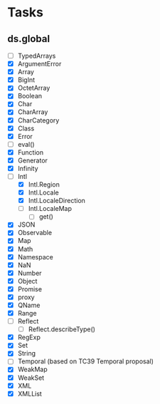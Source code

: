 # Tasks

## ds.global

- [ ] TypedArrays
- [x] ArgumentError
- [x] Array
- [x] BigInt
- [x] OctetArray
- [x] Boolean
- [x] Char
- [x] CharArray
- [x] CharCategory
- [x] Class
- [x] Error
- [ ] eval()
- [x] Function
- [x] Generator
- [x] Infinity
- [ ] Intl
  - [x] Intl.Region
  - [x] Intl.Locale
  - [x] Intl.LocaleDirection
  - [ ] Intl.LocaleMap
    - [ ] get()
- [x] JSON
- [x] Observable
- [x] Map
- [x] Math
- [x] Namespace
- [x] NaN
- [x] Number
- [x] Object
- [x] Promise
- [x] proxy
- [x] QName
- [x] Range
- [ ] Reflect
  - [ ] Reflect.describeType()
- [x] RegExp
- [x] Set
- [x] String
- [ ] Temporal (based on TC39 Temporal proposal)
- [x] WeakMap
- [x] WeakSet
- [x] XML
- [x] XMLList